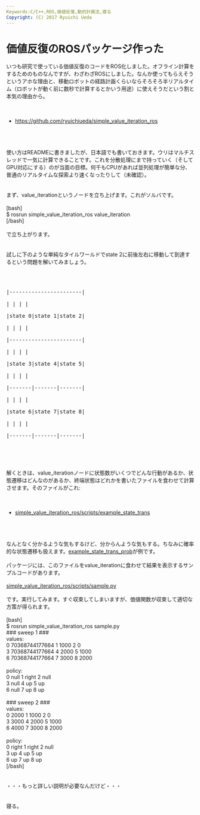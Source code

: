 ```yaml
---
Keywords:C/C++,ROS,価値反復,動的計画法,寝る
Copyright: (C) 2017 Ryuichi Ueda
---
```

# 価値反復のROSパッケージ作った
いつも研究で使っている価値反復のコードをROS化しました。オフライン計算をするためのものなんですが、わざわざROSにしました。なんか使ってもらえそうというアホな理由と、移動ロボットの経路計画くらいならそろそろ半リアルタイム（ロボットが動く前に数秒で計算するとかいう用途）に使えそうだという割と本気の理由から。<br />
<br />
<ul><br />
	<li><a href="https://github.com/ryuichiueda/simple_value_iteration_ros">https://github.com/ryuichiueda/simple_value_iteration_ros</a></li><br />
</ul><br />
<br />
使い方はREADMEに書きましたが、日本語でも書いておきます。ウリはマルチスレッドで一気に計算できることです。これを分散処理にまで持っていく（そしてGPU対応にする）のが当面の目標。何千もCPUがあれば並列処理が簡単な分、普通のリアルタイムな探索より速くなったりして（未確認）。<br />
<br />
<br />
まず、value_iterationというノードを立ち上げます。これがソルバです。<br />
<br />
[bash]<br />
$ rosrun simple_value_iteration_ros value_iteration <br />
[/bash]<br />
<br />
で立ち上がります。<br />
<br />
<br />
試しに下のような単純なタイルワールドでstate 2に前後左右に移動して到達するという問題を解いてみましょう。<br />
<br />
<pre><br />
|-----------------------|<br />
| | | |<br />
|state 0|state 1|state 2|<br />
| | | |<br />
|-----------------------|<br />
| | | |<br />
|state 3|state 4|state 5|<br />
| | | |<br />
|-------|-------|-------|<br />
| | | |<br />
|state 6|state 7|state 8|<br />
| | | |<br />
|-------|-------|-------|<br />
</pre><br />
<br />
<br />
解くときは、value_iterationノードに状態数がいくつでどんな行動があるか、状態遷移はどんなのがあるか、終端状態はどれかを書いたファイルを食わせて計算させます。そのファイルがこれ:<br />
<br />
<ul><br />
	<li><a href="https://github.com/ryuichiueda/simple_value_iteration_ros/blob/master/scripts/example_state_trans">simple_value_iteration_ros/scripts/example_state_trans</a></li><br />
</ul><br />
<br />
なんとなく分かるような気もするけど、分からんような気もする。ちなみに確率的な状態遷移も扱えます。<a href="https://github.com/ryuichiueda/simple_value_iteration_ros/blob/master/scripts/example_state_trans_prob">example_state_trans_prob</a>が例です。<br />
<br />
パッケージには、このファイルをvalue_iterationに食わせて結果を表示するサンプルコードがあります。<br />
<br />
<a href="https://github.com/ryuichiueda/simple_value_iteration_ros/blob/master/scripts/sample.py">simple_value_iteration_ros/scripts/sample.py</a><br />
<br />
です。実行してみます。すぐ収束してしまいますが、価値関数が収束して適切な方策が得られます。<br />
<br />
[bash]<br />
$ rosrun simple_value_iteration_ros sample.py <br />
### sweep 1 ###<br />
values:<br />
 0 70368744177664 1 1000 2 0 <br />
 3 70368744177664 4 2000 5 1000 <br />
 6 70368744177664 7 3000 8 2000 <br />
<br />
policy:<br />
 0 null 1 right 2 null <br />
 3 null 4 up 5 up <br />
 6 null 7 up 8 up <br />
<br />
### sweep 2 ###<br />
values:<br />
 0 2000 1 1000 2 0 <br />
 3 3000 4 2000 5 1000 <br />
 6 4000 7 3000 8 2000 <br />
<br />
policy:<br />
 0 right 1 right 2 null <br />
 3 up 4 up 5 up <br />
 6 up 7 up 8 up <br />
[/bash]<br />
<br />
<br />
・・・もっと詳しい説明が必要なんだけど・・・<br />
<br />
<br />
寝る。
